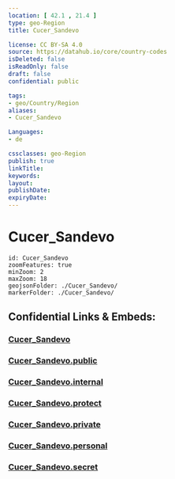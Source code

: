```yaml
---
location: [ 42.1 , 21.4 ] 
type: geo-Region
title: Cucer_Sandevo

license: CC BY-SA 4.0
source: https://datahub.io/core/country-codes
isDeleted: false
isReadOnly: false
draft: false
confidential: public

tags:
- geo/Country/Region
aliases:
- Cucer_Sandevo

Languages:
- de

cssclasses: geo-Region
publish: true
linkTitle: 
keywords: 
layout: 
publishDate: 
expiryDate: 
---
```


# Cucer_Sandevo

```leaflet
id: Cucer_Sandevo
zoomFeatures: true 
minZoom: 2 
maxZoom: 18
geojsonFolder: ./Cucer_Sandevo/
markerFolder: ./Cucer_Sandevo/
```


## Confidential Links & Embeds: 

### [Cucer_Sandevo](/_Standards/Earth/Continent/Europe/Europe~South/Macedonia~North/Municipalities~Macedonia/Cucer_Sandevo.md) 

### [Cucer_Sandevo.public](/_public/Earth/Continent/Europe/Europe~South/Macedonia~North/Municipalities~Macedonia/Cucer_Sandevo.public.md) 

### [Cucer_Sandevo.internal](/_internal/Earth/Continent/Europe/Europe~South/Macedonia~North/Municipalities~Macedonia/Cucer_Sandevo.internal.md) 

### [Cucer_Sandevo.protect](/_protect/Earth/Continent/Europe/Europe~South/Macedonia~North/Municipalities~Macedonia/Cucer_Sandevo.protect.md) 

### [Cucer_Sandevo.private](/_private/Earth/Continent/Europe/Europe~South/Macedonia~North/Municipalities~Macedonia/Cucer_Sandevo.private.md) 

### [Cucer_Sandevo.personal](/_personal/Earth/Continent/Europe/Europe~South/Macedonia~North/Municipalities~Macedonia/Cucer_Sandevo.personal.md) 

### [Cucer_Sandevo.secret](/_secret/Earth/Continent/Europe/Europe~South/Macedonia~North/Municipalities~Macedonia/Cucer_Sandevo.secret.md)

